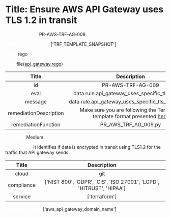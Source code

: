 



# Title: Ensure AWS API Gateway uses TLS 1.2 in transit


***<font color="white">Master Test Id:</font>*** PR-AWS-TRF-AG-009

***<font color="white">Master Snapshot Id:</font>*** ['TRF_TEMPLATE_SNAPSHOT']

***<font color="white">type:</font>*** rego

***<font color="white">rule:</font>*** file([api_gateway.rego])  
  
  
  
  

|Title|Description|
| :---: | :---: |
|id|PR-AWS-TRF-AG-009|
|eval|data.rule.api_gateway_uses_specific_tls_version|
|message|data.rule.api_gateway_uses_specific_tls_version_err|
|remediationDescription|Make sure you are following the Terraform template format presented <a href='https://registry.terraform.io/providers/hashicorp/aws/latest/docs/resources/api_gateway_domain_name#security_policy' target='_blank'>here</a> |
|remediationFunction|PR_AWS_TRF_AG_009.py|


***<font color="white">Severity:</font>*** Medium

***<font color="white">Description:</font>*** It identifies if data is encrypted in transit using TLS1.2 for the traffic that API gateway sends.  
  
  

|Title|Description|
| :---: | :---: |
|cloud|git|
|compliance|['NIST 800', 'GDPR', 'CIS', 'ISO 27001', 'LGPD', 'HITRUST', 'HIPAA']|
|service|['terraform']|


***<font color="white">Resource Types:</font>*** ['aws_api_gateway_domain_name']


[api_gateway.rego]: https://github.com/prancer-io/prancer-compliance-test/tree/master/aws/terraform/api_gateway.rego
